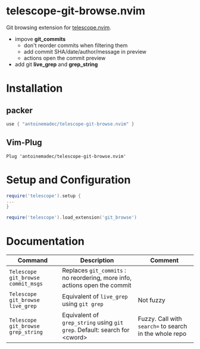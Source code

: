 # telescope-git-browse.nvim
Git browsing extension for [telescope.nvim](https://github.com/nvim-telescope/telescope.nvim).

   - impove **git_commits**
      - don't reorder commits when filtering them
      - add commit SHA/date/author/message in preview
      - actions open the commit preview
   - add git **live_grep** and **grep_string**

# Installation

## packer

```lua
use { "antoinemadec/telescope-git-browse.nvim" }
```

## Vim-Plug

```viml
Plug 'antoinemadec/telescope-git-browse.nvim'
```

# Setup and Configuration

```lua
require('telescope').setup {
...
}

require('telescope').load_extension('git_browse')
````

# Documentation

| **Command**                           | **Description**                                                               | **Comment**                                           |
|---------------------------------------|-------------------------------------------------------------------------------|-------------------------------------------------------|
| `Telescope git_browse commit_msgs`    |   Replaces `git_commits` : no reordering, more info, actions open the commit  |                                                       |
| `Telescope git_browse live_grep`      |   Equivalent of `live_grep` using `git grep`                                  | Not fuzzy                                             |
| `Telescope git_browse grep_string`    |   Equivalent of `grep_string` using `git grep`. Default: search for \<cword\> | Fuzzy. Call with `search=` to search in the whole repo|
